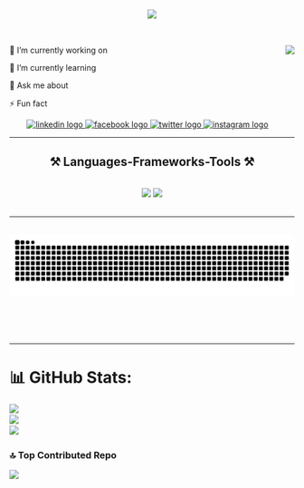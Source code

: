

<h1 align="center">
    <img src="https://readme-typing-svg.herokuapp.com/?font=Quicksand&size=37&center=true&vCenter=true&width=600&height=80&duration=3000&lines=Hi+There!+👋;+I'm+Tengku+Aizad;" />
</h1>

<h3 align="center"></h3>

<br/>

<div align="left">
 <img align="right" height="150" src="https://i.imgflip.com/65efzo.gif"  />
 🔭 I’m currently working on
 
 🌱 I’m currently learning 

💬 Ask me about

⚡ Fun fact 

 </div>
 
<div align="center"> 
  
   <a href="https://www.linkedin.com/in/tgaizad/" target="_blank">
    <img src="https://img.shields.io/static/v1?message=LinkedIn&logo=linkedin&label=&color=0077B5&logoColor=white&labelColor=&style=for-the-badge" height="35" alt="linkedin logo"  />
  </a>
  <a href="https://www.facebook.com/tengku.aizad.71" target="_blank">
    <img src="https://img.shields.io/static/v1?message=Facebook&logo=facebook&label=&color=1877F2&logoColor=white&labelColor=&style=for-the-badge" height="35" alt="facebook logo"  />
  </a>
  <a href="https://x.com/tgxzd_" target="_blank">
    <img src="https://img.shields.io/static/v1?message=Twitter&logo=twitter&label=&color=1DA1F2&logoColor=white&labelColor=&style=for-the-badge" height="35" alt="twitter logo"  />
  </a>
  <a href="https://www.instagram.com/tgxzd/?next=%2F" target="_blank">
    <img src="https://img.shields.io/static/v1?message=Instagram&logo=instagram&label=&color=E4405F&logoColor=white&labelColor=&style=for-the-badge" height="35" alt="instagram logo"  />
  </a>
  
</div>

 <hr/>
 
<h2 align="center">⚒️ Languages-Frameworks-Tools ⚒️</h2>
<br/>
<div align="center">
    <img src="https://skillicons.dev/icons?i=react,bootstrap,html,css,tailwind,git,php,docker" />
    <img src="https://skillicons.dev/icons?i=nodejs,javascript,express,mongodb,c,nextjs,mysql" /><br>
</div>

<br/>
<hr/>

<div align="center">
  
  <br>
  <img alt="snake eating my contributions" src="https://raw.githubusercontent.com/salesp07/salesp07/output/github-contribution-grid-snake.svg" />
  
  <br/><br/><br/>
</div>

<hr/>



# 📊 GitHub Stats:
![](https://github-readme-stats.vercel.app/api?username=tgxzd&theme=great-gatsby&hide_border=true&include_all_commits=false&count_private=false)<br/>
![](https://github-readme-streak-stats.herokuapp.com/?user=tgxzd&theme=great-gatsby&hide_border=true)<br/>
![](https://github-readme-stats.vercel.app/api/top-langs/?username=tgxzd&theme=great-gatsby&hide_border=true&include_all_commits=false&count_private=false&layout=compact)

### 🔝 Top Contributed Repo
![](https://github-contributor-stats.vercel.app/api?username=tgxzd&limit=5&theme=shadow_blue&combine_all_yearly_contributions=true)

<!-- Proudly created with GPRM ( https://gprm.itsvg.in ) -->
